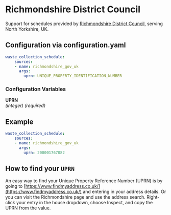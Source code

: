 # Richmondshire District Council

Support for schedules provided by [Richmondshire District Council](https://www.richmondshire.gov.uk/bins-and-recycling/), serving North Yorkshire, UK.

## Configuration via configuration.yaml

```yaml
waste_collection_schedule:
    sources:
    - name: richmondshire_gov_uk
      args:
        uprn: UNIQUE_PROPERTY_IDENTIFICATION_NUMBER

```

### Configuration Variables

**UPRN**  
*(integer) (required)*

## Example

```yaml
waste_collection_schedule:
    sources:
    - name: richmondshire_gov_uk
      args:
        uprn: 200001767082
```

## How to find your `UPRN`

An easy way to find your Unique Property Reference Number (UPRN) is by going to [https://www.findmyaddress.co.uk/](https://www.findmyaddress.co.uk/) and entering in your address details. Or you can visit the Richmondshire page and use the address search. Right-click your entry in the house dropdown, choose Inspect, and copy the UPRN from the value.
